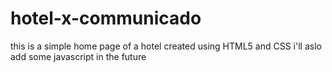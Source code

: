 # hotel-x-communicado
this is a simple home page of a hotel created using HTML5 and CSS
i'll aslo add some javascript in the future
